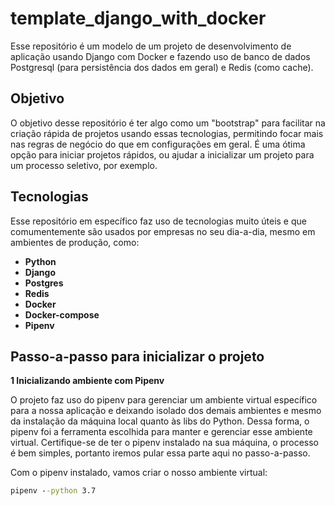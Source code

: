 # template_django_with_docker

Esse repositório é um modelo de um projeto de desenvolvimento de aplicação usando Django com Docker e fazendo uso de banco de dados Postgresql (para persistência dos dados em geral) e Redis (como cache).

## Objetivo

O objetivo desse repositório é ter algo como um "bootstrap" para facilitar na criação rápida de projetos usando essas tecnologias, permitindo focar mais nas regras de negócio do que em configurações em geral. É uma ótima opção para iniciar projetos rápidos, ou ajudar a inicializar um projeto para um processo seletivo, por exemplo.

## Tecnologias

Esse repositório em específico faz uso de tecnologias muito úteis e que comumentemente são usados por empresas no seu dia-a-dia, mesmo em ambientes de produção, como:

- **Python**
- **Django**
- **Postgres**
- **Redis**
- **Docker**
- **Docker-compose**
- **Pipenv**

## Passo-a-passo para inicializar o projeto

**1 Inicializando ambiente com Pipenv**

O projeto faz uso do pipenv para gerenciar um ambiente virtual específico para a nossa aplicação e deixando isolado dos demais ambientes e mesmo da instalação da máquina local quanto às libs do Python. Dessa forma, o pipenv foi a ferramenta escolhida para manter e gerenciar esse ambiente virtual. Certifique-se de ter o pipenv instalado na sua máquina, o processo é bem simples, portanto iremos pular essa parte aqui no passo-a-passo.

Com o pipenv instalado, vamos criar o nosso ambiente virtual:

```bat
pipenv --python 3.7
```


